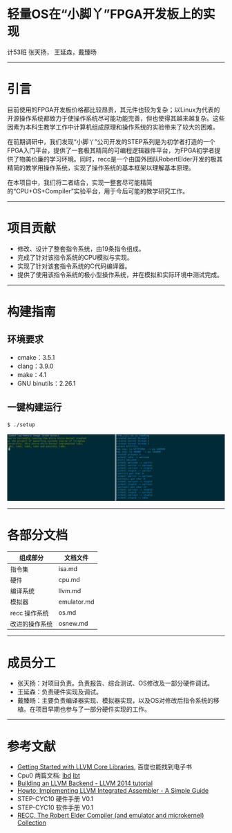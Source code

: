 # 轻量OS在“小脚丫”FPGA开发板上的实现

计53班 张天扬， 王延森，戴臻旸

------------------------------------------------------------------------------
# 引言

目前使用的FPGA开发板价格都比较昂贵，其元件也较为复杂；以Linux为代表的开源操作系统都致力于使操作系统尽可能功能完善，但也使得其越来越复杂。这些因素为本科生教学工作中计算机组成原理和操作系统的实验带来了较大的困难。

在前期调研中，我们发现“小脚丫”公司开发的STEP系列是为初学者打造的一个FPGA入门平台，提供了一套极其精简的可编程逻辑器件平台，为FPGA初学者提供了物美价廉的学习环境。同时，recc是一个由国外团队RobertElder开发的极其精简的教学用操作系统，实现了操作系统的基本框架以理解基本原理。

在本项目中，我们将二者结合，实现一整套尽可能精简的“CPU+OS+Compiler”实验平台，用于今后可能的教学研究工作。 

------------------------------------------------------------------------------
# 项目贡献

- 修改、设计了整套指令系统，由19条指令组成。
- 完成了针对该指令系统的CPU模拟与实现。
- 实现了针对该套指令系统的C代码编译器。
- 提供了使用该指令系统的极小型操作系统，并在模拟和实际环境中测试完成。

------------------------------------------------------------------------------
# 构建指南
## 环境要求
* cmake：3.5.1
* clang：3.9.0
* make：4.1
* GNU binutils：2.26.1
## 一键构建运行
~~~ sh
$ ./setup
~~~
![run_result](4.png)

------------------------------------------------------------------------------
# 各部分文档

| 组成部分 | 文档文件 |
| --- | --- |
| 指令集 | isa.md |
| 硬件 | cpu.md |
| 编译系统 | llvm.md |
| 模拟器 | emulator.md |
| recc 操作系统 | os.md |
| 改进的操作系统 | osnew.md |

------------------------------------------------------------------------------
# 成员分工

- 张天扬：对项目负责。负责报告、综合测试、OS修改及一部分硬件调试。
- 王延森：负责硬件实现及调试。
- 戴臻旸：主要负责编译器实现、模拟器实现，以及OS对修改后指令系统的移植。在项目早期也参与了一部分硬件实现的工作。

------------------------------------------------------------------------------
# 参考文献
* [Getting Started with LLVM Core Libraries](https://e.jd.com/30370568.html), 百度也能找到电子书
* Cpu0 两篇文档: [lbd](http://jonathan2251.github.io/lbd/) [lbt](http://jonathan2251.github.io/lbt/)
* [Building an LLVM Backend - LLVM 2014 tutorial](http://llvm.org/devmtg/2014-10/Slides/Cormack-BuildingAnLLVMBackend.pdf)
* [Howto: Implementing LLVM Integrated Assembler - A Simple Guide](https://www.embecosm.com/appnotes/ean10/ean10-howto-llvmas-1.0.pdf)
* STEP-CYC10 硬件手册 V0.1
* STEP-CYC10 软件手册 V0.1
* [RECC, The Robert Elder Compiler (and emulator and microkernel) Collection](http://recc.robertelder.org/)
